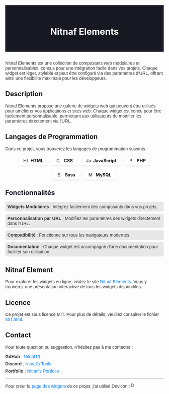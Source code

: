 <div style="text-align: center; background-color: #181823; color: white; padding: 2em 0; margin-bottom: 2em;">
    <h1>Nitnaf Elements</h1>
</div>

<p style="font-family: Arial, sans-serif; color: #333;">
    Nitnaf Elements est une collection de composants web modulaires et personnalisables, conçus pour une intégration facile
    dans vos projets. Chaque widget est léger, stylable et peut être configuré via des paramètres d'URL, offrant ainsi une
    flexibilité maximale pour les développeurs.
</p>

## Description

<p style="font-family: Arial, sans-serif; color: #333;">
    Nitnaf Elements propose une galerie de widgets web qui peuvent être utilisés pour améliorer vos applications et sites
    web. Chaque widget est conçu pour être facilement personnalisable, permettant aux utilisateurs de modifier les
    paramètres directement via l'URL.
</p>

## Langages de Programmation

<p style="font-family: Arial, sans-serif; color: #333;">Dans ce projet, vous trouverez les langages de programmation suivants :</p>

<div style="display: flex; gap: 1em; justify-content: center; flex-wrap: wrap; margin: 1em 0;">
    <div style="display: flex; align-items: center; background-color: #fff; border-radius: 5px; padding: 0.5em 1em; box-shadow: 0 2px 5px rgba(0, 0, 0, 0.1);">
        <img src="https://cdn.jsdelivr.net/gh/devicons/devicon@latest/icons/html5/html5-plain.svg" alt="Html Logo" width="16" height="16">
        <strong style="margin-left: 0.5em;">HTML</strong>
    </div>
    <div style="display: flex; align-items: center; background-color: #fff; border-radius: 5px; padding: 0.5em 1em; box-shadow: 0 2px 5px rgba(0, 0, 0, 0.1);">
        <img src="https://cdn.jsdelivr.net/gh/devicons/devicon@latest/icons/css3/css3-plain.svg" alt="Css Logo" width="16" height="16">
        <strong style="margin-left: 0.5em;">CSS</strong>
    </div>
    <div style="display: flex; align-items: center; background-color: #fff; border-radius: 5px; padding: 0.5em 1em; box-shadow: 0 2px 5px rgba(0, 0, 0, 0.1);">
        <img src="https://cdn.jsdelivr.net/gh/devicons/devicon@latest/icons/javascript/javascript-plain.svg" alt="Javascript Logo" width="16" height="16">
        <strong style="margin-left: 0.5em;">JavaScript</strong>
    </div>
    <div style="display: flex; align-items: center; background-color: #fff; border-radius: 5px; padding: 0.5em 1em; box-shadow: 0 2px 5px rgba(0, 0, 0, 0.1);">
        <img src="https://cdn.jsdelivr.net/gh/devicons/devicon@latest/icons/php/php-plain.svg" alt="Php Logo" width="16" height="16">
        <strong style="margin-left: 0.5em;">PHP</strong>
    </div>
    <div style="display: flex; align-items: center; background-color: #fff; border-radius: 5px; padding: 0.5em 1em; box-shadow: 0 2px 5px rgba(0, 0, 0, 0.1);">
        <img src="https://cdn.jsdelivr.net/gh/devicons/devicon@latest/icons/sass/sass-original.svg" alt="Sass Logo" width="16" height="16">
        <strong style="margin-left: 0.5em;">Sass</strong>
    </div>
    <div style="display: flex; align-items: center; background-color: #fff; border-radius: 5px; padding: 0.5em 1em; box-shadow: 0 2px 5px rgba(0, 0, 0, 0.1);">
        <img src="https://cdn.jsdelivr.net/gh/devicons/devicon@latest/icons/mysql/mysql-original.svg" alt="Mysql Logo" width="16" height="16">
        <strong style="margin-left: 0.5em;">MySQL</strong>
    </div>
</div>

<h2 style="color: #181823;">Fonctionnalités</h2>

<ul style="font-family: Arial, sans-serif; color: #333; list-style-type: none; padding: 0;">
    <li style="background: #e7e7e7; margin: 0.5em 0; padding: 0.5em; border-radius: 5px;">
        <strong>Widgets Modulaires</strong> : Intégrez facilement des composants dans vos projets.
    </li>
    <li style="background: #e7e7e7; margin: 0.5em 0; padding: 0.5em; border-radius: 5px;">
        <strong>Personnalisation par URL</strong> : Modifiez les paramètres des widgets directement dans l'URL.
    </li>
    <li style="background: #e7e7e7; margin: 0.5em 0; padding: 0.5em; border-radius: 5px;">
        <strong>Compatibilité</strong> : Fonctionne sur tous les navigateurs modernes.
    </li>
    <li style="background: #e7e7e7; margin: 0.5em 0; padding: 0.5em; border-radius: 5px;">
        <strong>Documentation</strong> : Chaque widget est accompagné d'une documentation pour faciliter son utilisation.
    </li>
</ul>

## Nitnaf Element

<p style="font-family: Arial, sans-serif; color: #333;">
    Pour explorer les widgets en ligne, visitez le site <a href="https://nitnaf10.github.io/Nitnaf-Elements/" style="color: #007bff; text-decoration: none;">Nitnaf Elements</a>. Vous
    y trouverez une présentation interactive de tous les widgets disponibles.
</p>

## Licence

<p style="font-family: Arial, sans-serif; color: #333;">
    Ce projet est sous licence MIT. Pour plus de détails, veuillez consulter le fichier
    <a href="https://duckduckgo.com/MIT.html" style="color: #007bff; text-decoration: none;">MIT.html</a>.
</p>

## Contact

<p style="font-family: Arial, sans-serif; color: #333;">
    Pour toute question ou suggestion, n'hésitez pas à me contacter :
</p>

<ul style="font-family: Arial, sans-serif; color: #333; list-style-type: none; padding: 0;">
    <li style="margin: 0.5em 0;">
        <strong>GitHub</strong> : <a href="https://github.com/Nitnaf10" style="color: #007bff; text-decoration: none;">Nitnaf10</a>
    </li>
    <li style="margin: 0.5em 0;">
        <strong>Discord</strong> : <a href="https://discord.gg/XVyHTVMwU4" style="color: #007bff; text-decoration: none;">Nitnaf's Tools</a>
    </li>
    <li style="margin: 0.5em 0;">
        <strong>Portfolio</strong> : <a href="https://nitnaf10.github.io/Portofolio/" style="color: #007bff; text-decoration: none;">Nitnaf's Portfolio</a>
    </li>
</ul>

---

<p style="font-family: Arial, sans-serif; color: #333;">
    Pour créer la <a href="https://nitnaf10.github.io/Nitnaf-Elements/Widget.html" style="color: #007bff; text-decoration: none;">page des widgets</a> de ce projet, j'ai utilisé
    Devicon :
    <img src="https://cdn.jsdelivr.net/gh/devicons/devicon@latest/icons/devicon/devicon-plain.svg" alt="Devicon Logo" width="16" height="16">
</p>
